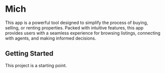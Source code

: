 # Mich

This app is a powerful tool designed to simplify the process of buying, selling, or renting properties. Packed with intuitive features, this app provides users with a seamless experience for browsing listings, connecting with agents, and making informed decisions.

## Getting Started

This project is a starting point.



